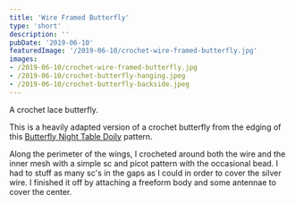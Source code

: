 ```yaml
---
title: 'Wire Framed Butterfly'
type: 'short'
description: ''
pubDate: '2019-06-10'
featuredImage: '/2019-06-10/crochet-wire-framed-butterfly.jpg'
images:
- /2019-06-10/crochet-wire-framed-butterfly.jpg
- /2019-06-10/crochet-butterfly-hanging.jpeg
- /2019-06-10/crochet-butterfly-backside.jpeg
---
```

A crochet lace butterfly<!--more-->.

This is a heavily adapted version of a crochet butterfly from the edging of this [Butterfly Night Table Doily](https://www.ravelry.com/patterns/library/butterfly-night-table-doily-s-55) pattern.

Along the perimeter of the wings, I crocheted around both the wire and the inner mesh with a simple sc and picot pattern with the occasional bead. I had to stuff as many sc's in the gaps as I could in order to cover the silver wire. I finished it off by attaching a freeform body and some antennae to cover the center.